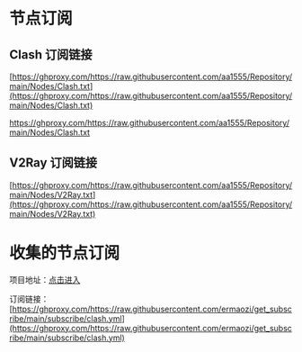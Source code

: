 # 节点订阅

## Clash 订阅链接
[https://ghproxy.com/https://raw.githubusercontent.com/aa1555/Repository/main/Nodes/Clash.txt](https://ghproxy.com/https://raw.githubusercontent.com/aa1555/Repository/main/Nodes/Clash.txt)

https://ghproxy.com/https://raw.githubusercontent.com/aa1555/Repository/main/Nodes/Clash.txt

## V2Ray 订阅链接
[https://ghproxy.com/https://raw.githubusercontent.com/aa1555/Repository/main/Nodes/V2Ray.txt](https://ghproxy.com/https://raw.githubusercontent.com/aa1555/Repository/main/Nodes/V2Ray.txt)

# 收集的节点订阅

项目地址：[点击进入](https://github.com/ermaozi/get_subscribe)

订阅链接：[https://ghproxy.com/https://raw.githubusercontent.com/ermaozi/get_subscribe/main/subscribe/clash.yml](https://ghproxy.com/https://raw.githubusercontent.com/ermaozi/get_subscribe/main/subscribe/clash.yml)


